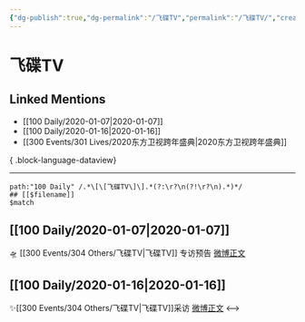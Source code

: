 ```yaml
---
{"dg-publish":true,"dg-permalink":"/飞碟TV","permalink":"/飞碟TV/","created":"2023-04-02T13:25:08.000+08:00","updated":"2023-08-24T19:50:16.635+08:00"}
---
```


# 飞碟TV

## Linked Mentions
- [[100 Daily/2020-01-07\|2020-01-07]]
- [[100 Daily/2020-01-16\|2020-01-16]]
- [[300 Events/301 Lives/2020东方卫视跨年盛典\|2020东方卫视跨年盛典]]

{ .block-language-dataview}

---

```expander
path:"100 Daily" /.*\[\[飞碟TV\]\].*(?:\r?\n(?!\r?\n).*)*/
## [[$filename]]
$match
```
## [[100 Daily/2020-01-07\|2020-01-07]]
🛸 [[300 Events/304 Others/飞碟TV\|飞碟TV]] 专访预告 [微博正文](https://m.weibo.cn/6466290670/4458160083784476)
## [[100 Daily/2020-01-16\|2020-01-16]]
✨[[300 Events/304 Others/飞碟TV\|飞碟TV]]采访 [微博正文](https://m.weibo.cn/6466290670/4461431380805864)
<-->